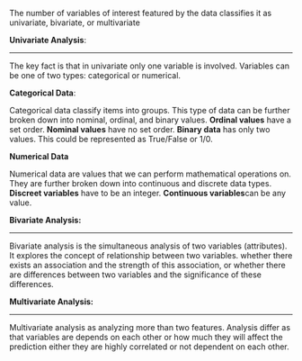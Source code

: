 The number of variables of interest featured by the data classifies it as univariate, bivariate, or multivariate

**Univariate Analysis**:
___________________________________________________________________________________________________________________________________________

The key fact is that in univariate only one variable is involved.
Variables can be one of two types: categorical or numerical.

**Categorical Data**:

Categorical data classify items into groups. This type of data can be further broken down into nominal, ordinal, and binary values.
**Ordinal values** have a set order.
**Nominal values** have no set order.
**Binary data** has only two values. This could be represented as True/False or 1/0.

**Numerical Data**

Numerical data are values that we can perform mathematical operations on. 
They are further broken down into continuous and discrete data types.
**Discreet variables** have to be an integer. 
**Continuous variables**can be any value.

**Bivariate Analysis:**
___________________________________________________________________________________________________________________________________________

Bivariate analysis is the simultaneous analysis of two variables (attributes). 
It explores the concept of relationship between two variables.
whether there exists an association and the strength of this association, 
or whether there are differences between two variables and the significance of these differences.

**Multivariate Analysis:**
___________________________________________________________________________________________________________________________________________

Multivariate analysis as analyzing more than two features.
Analysis differ as that variables are depends on each other or how much they will affect the prediction either they are highly correlated or not dependent on each other.
